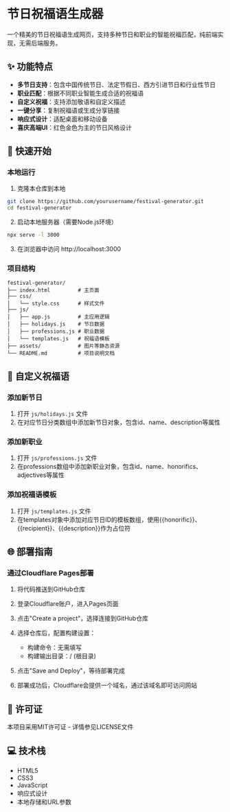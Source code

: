 # 节日祝福语生成器

一个精美的节日祝福语生成网页，支持多种节日和职业的智能祝福匹配，纯前端实现，无需后端服务。

## ✨ 功能特点

- **多节日支持**：包含中国传统节日、法定节假日、西方引进节日和行业性节日
- **职业匹配**：根据不同职业智能生成合适的祝福语
- **自定义祝福**：支持添加敬语和自定义描述
- **一键分享**：复制祝福语或生成分享链接
- **响应式设计**：适配桌面和移动设备
- **喜庆高端UI**：红色金色为主的节日风格设计

## 🚀 快速开始

### 本地运行

1. 克隆本仓库到本地
```bash
git clone https://github.com/yourusername/festival-generator.git
cd festival-generator
```

2. 启动本地服务器（需要Node.js环境）
```bash
npx serve -l 3000
```

3. 在浏览器中访问 http://localhost:3000

### 项目结构

```
festival-generator/
├── index.html         # 主页面
├── css/
│   └── style.css      # 样式文件
├── js/
│   ├── app.js         # 主应用逻辑
│   ├── holidays.js    # 节日数据
│   ├── professions.js # 职业数据
│   └── templates.js   # 祝福语模板
├── assets/            # 图片等静态资源
└── README.md          # 项目说明文档
```

## 📝 自定义祝福语

### 添加新节日

1. 打开 `js/holidays.js` 文件
2. 在对应节日分类数组中添加新节日对象，包含id、name、description等属性

### 添加新职业

1. 打开 `js/professions.js` 文件
2. 在professions数组中添加新职业对象，包含id、name、honorifics、adjectives等属性

### 添加祝福语模板

1. 打开 `js/templates.js` 文件
2. 在templates对象中添加对应节日ID的模板数组，使用{{honorific}}、{{recipient}}、{{description}}作为占位符

## 🌐 部署指南

### 通过Cloudflare Pages部署

1. 将代码推送到GitHub仓库

2. 登录Cloudflare账户，进入Pages页面

3. 点击"Create a project"，选择连接到GitHub仓库

4. 选择仓库后，配置构建设置：
   - 构建命令：无需填写
   - 构建输出目录：/ (根目录)

5. 点击"Save and Deploy"，等待部署完成

6. 部署成功后，Cloudflare会提供一个域名，通过该域名即可访问网站

## 📄 许可证

本项目采用MIT许可证 - 详情参见LICENSE文件

## 💻 技术栈

- HTML5
- CSS3
- JavaScript
- 响应式设计
- 本地存储和URL参数